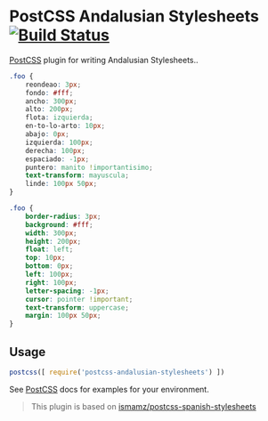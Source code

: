 # PostCSS Andalusian Stylesheets [![Build Status][ci-img]][ci]

[PostCSS] plugin for writing Andalusian Stylesheets..

[PostCSS]: https://github.com/postcss/postcss
[ci-img]:  https://travis-ci.org/bameda/postcss-andalusian-stylesheets.svg
[ci]:      https://travis-ci.org/bameda/postcss-andalusian-stylesheets

```css
.foo {
    reondeao: 3px;
    fondo: #fff;
    ancho: 300px;
    alto: 200px;
    flota: izquierda;
    en-to-lo-arto: 10px;
    abajo: 0px;
    izquierda: 100px;
    derecha: 100px;
    espaciado: -1px;
    puntero: manito !importantisimo;
    text-transform: mayuscula;
    linde: 100px 50px;
}
```

```css
.foo {
    border-radius: 3px;
    background: #fff;
    width: 300px;
    height: 200px;
    float: left;
    top: 10px;
    bottom: 0px;
    left: 100px;
    right: 100px;
    letter-spacing: -1px;
    cursor: pointer !important;
    text-transform: uppercase;
    margin: 100px 50px;
}
```

## Usage

```js
postcss([ require('postcss-andalusian-stylesheets') ])
```

See [PostCSS] docs for examples for your environment.


> This plugin is based on [ismamz/postcss-spanish-stylesheets](https://github.com/ismamz/postcss-spanish-stylesheets)
